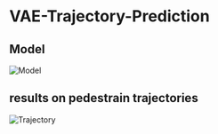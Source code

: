 # VAE-Trajectory-Prediction


## Model 
![Model](https://github.com/arsalhuda24/VAE-Trajectory-Prediction/tree/master/images/model.png)



## results on pedestrain trajectories
![Trajectory](https://github.com/arsalhuda24/VAE-Trajectory-Prediction/tree/master/images/results.png)

